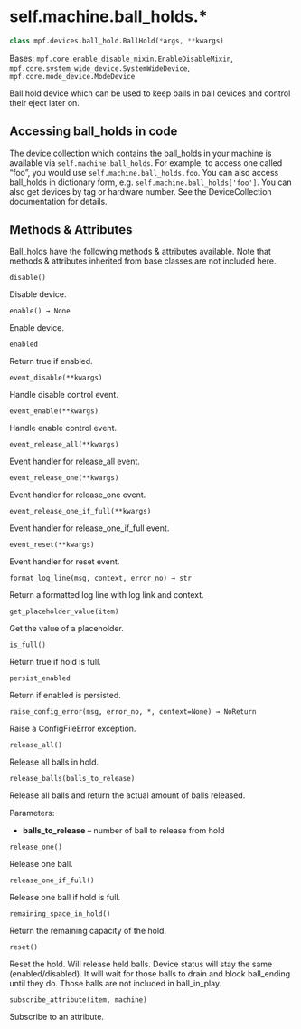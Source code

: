 
# self.machine.ball_holds.*

``` python
class mpf.devices.ball_hold.BallHold(*args, **kwargs)
```

Bases: `mpf.core.enable_disable_mixin.EnableDisableMixin`, `mpf.core.system_wide_device.SystemWideDevice`, `mpf.core.mode_device.ModeDevice`

Ball hold device which can be used to keep balls in ball devices and control their eject later on.

## Accessing ball_holds in code

The device collection which contains the ball_holds in your machine is available via `self.machine.ball_holds`. For example, to access one called “foo”, you would use `self.machine.ball_holds.foo`. You can also access ball_holds in dictionary form, e.g. `self.machine.ball_holds['foo']`. You can also get devices by tag or hardware number. See the DeviceCollection documentation for details.

## Methods & Attributes

Ball_holds have the following methods & attributes available. Note that methods & attributes inherited from base classes are not included here.

`disable()`

Disable device.

`enable() → None`

Enable device.

`enabled`

Return true if enabled.

`event_disable(**kwargs)`

Handle disable control event.

`event_enable(**kwargs)`

Handle enable control event.

`event_release_all(**kwargs)`

Event handler for release_all event.

`event_release_one(**kwargs)`

Event handler for release_one event.

`event_release_one_if_full(**kwargs)`

Event handler for release_one_if_full event.

`event_reset(**kwargs)`

Event handler for reset event.

`format_log_line(msg, context, error_no) → str`

Return a formatted log line with log link and context.

`get_placeholder_value(item)`

Get the value of a placeholder.

`is_full()`

Return true if hold is full.

`persist_enabled`

Return if enabled is persisted.

`raise_config_error(msg, error_no, *, context=None) → NoReturn`

Raise a ConfigFileError exception.

`release_all()`

Release all balls in hold.

`release_balls(balls_to_release)`

Release all balls and return the actual amount of balls released.

Parameters:

* **balls_to_release** – number of ball to release from hold

`release_one()`

Release one ball.

`release_one_if_full()`

Release one ball if hold is full.

`remaining_space_in_hold()`

Return the remaining capacity of the hold.

`reset()`

Reset the hold. Will release held balls. Device status will stay the same (enabled/disabled). It will wait for those balls to drain and block ball_ending until they do. Those balls are not included in ball_in_play.

`subscribe_attribute(item, machine)`

Subscribe to an attribute.
